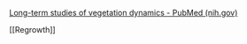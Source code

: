 [Long-term studies of vegetation dynamics - PubMed (nih.gov)](https://pubmed.ncbi.nlm.nih.gov/11474101/)

[[Regrowth]]


